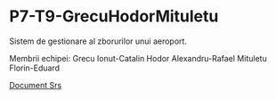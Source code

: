 # P7-T9-GrecuHodorMituletu
Sistem de gestionare al zborurilor unui aeroport.

Membrii echipei:
Grecu Ionut-Catalin
Hodor Alexandru-Rafael
Mituletu Florin-Eduard

[Document Srs](https://docs.google.com/document/d/18WMW3j5J_mxPt9ZNq21ilBOVCBCUFk69)
